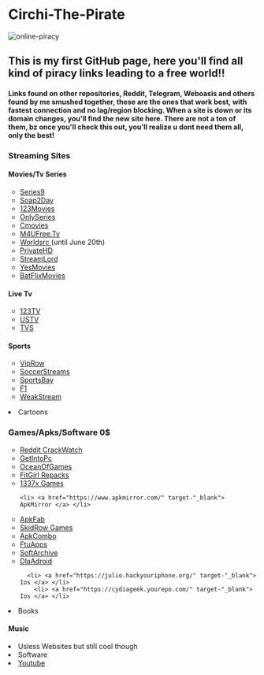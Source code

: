 # <h1>Circhi-The-Pirate</h1>

![online-piracy](https://user-images.githubusercontent.com/102611155/162018014-92de099d-7422-4331-9b8b-94339393fd5f.jpg)

<h2> This is my first GitHub page, here you'll find 
all kind of piracy links leading to a free world!!</h2> 
<h4> Links found on other repositories, Reddit, Telegram, Weboasis and others found by me smushed together, these are the ones that work best, with fastest connection and no lag/region blocking.
When a site is down or its domain changes, you'll find the new site here.
There are not a ton of them, bz once you'll check this out, you'll realize u dont need them all, only the best!</h4>

<h3> Streaming Sites </h3>

  
<h4>Movies/Tv Series</h4>
<ul style="list-style-type:circle">
<li> <a href="https://series9.me/" target-"_blank"> Series9 </a> </li>
<li> <a href="https://soap2day.ac/" target-"_blank"> Soap2Day </a> </li>
<li> <a href="https://ww1.123moviesfree.net/" target-"_blank"> 123Movies </a> </li>
<li> <a href="https://cinefunhd.com/" target-"_blank"> OnlySeries </a> </li>
<li> <a href="https://cmovies.online/" target-"_blank"> Cmovies </a> </li>
<li> <a href="https://ww1.m4ufree.tv/" target-"_blank"> M4UFree.Tv </a> </li>
<li> <a href="https://www.worldsrc.net/" target-"_blank"> Worldsrc  </a> (until June 20th)</li>
<li> <a href="https://www.privatehd.xyz//" target-"_blank"> PrivateHD  </a> </li>
<li> <a href="http://www.streamlord.com/" target-"_blank"> StreamLord </a></li>
<li> <a href="https://yesmovies.pe/yes.html" target-"_blank"> YesMovies </a></li>
<li> <a href="https://batflixmovies.club/" target-"_blank"> BatFlixMovies </a></li>
   
  </ul>

<h4>Live Tv</h4>
  <ul style="list-style-type:circle">
  
  
<li> <a href="http://live94today.com/top-streams/" target-"_blank"> 123TV </a> </li>
<li> <a href="https://ustv247.tv/" target-"_blank"> USTV </a> </li> 
<li> <a href="https://time4tv.stream/" target-"_blank"> TVS </a> </li> 
  </ul>
  
  
<h4>Sports </h4>
  <ul style="list-style-type:circle">

<li> <a href="https://en.viprow.me/" target-"_blank"> VipRow </a> </li>
<li> <a href="https://main.soccerstreams-100.tv/" target-"_blank"> SoccerStreams </a> </li>
<li> <a href="https://www.sportsbay.sx/" target-"_blank"> SportsBay </a> </li>
<li> <a href="https://live.f1stream.me/" target-"_blank"> F1 </a> </li>
<li> <a href="http://weakstreams.com/" target-"_blank"> WeakStream </a> </li>
 

</ul>

<li>Cartoons</li>

</ul>  
<h3>Games/Apks/Software 0$</h3>
  <ul style="list-style-type:circle">
<li> <a href="https://www.reddit.com/r/CrackWatch/" target-"_blank"> Reddit CrackWatch </a> </li>
  <li> <a href="https://getintopc.com/" target-"_blank"> GetIntoPc </a> </li>

  <li> <a href="https://oceansofgamess.com/" target-"_blank"> OceanOfGames </a> </li>

  <li> <a href="https://fitgirl-repacks.site/" target-"_blank"> FitGirl Repacks </a> </li>

  <li> <a href="https://www.1377x.to/popular-games" target-"_blank"> 1337x Games </a> </li>

    <li> <a href="https://www.apkmirror.com/" target-"_blank"> ApkMirror </a> </li>
  
  <li> <a href="https://apkfab.com/" target-"_blank"> ApkFab </a> </li>
    <li> <a href="  https://skidrowrepacks.com/" target-"_blank"> SkidRow Games </a> </li>
    <li> <a href="https://apkcombo.com/"> ApkCombo </a> </li>
    <li> <a href="https://ftuapps.dev/?1" target-"_blank"> FtuApps </a> </li>
      <li> <a href="https://sanet.st/" target-"_blank"> SoftArchive </a> </li>
      <li> <a href="https://dlandroid.com/" target-"_blank"> DlaAdroid </a> </li>

      <li> <a href="https://julio.hackyouriphone.org/" target-"_blank"> Ios </a> </li>
        <li> <a href="https://cydiageek.yourepo.com/" target-"_blank"> Ios </a> </li>

  


  
</ul>
<li>Books </li>
<h4>Music </h4>

<li>Usless Websites but still cool though </li>


<li>Software </li>
<li> <a href="https://www.youtube.com/" target="_blank"> Youtube </a> </li>
